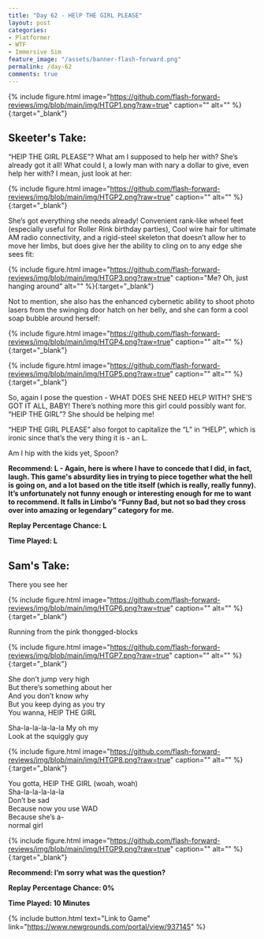 ```yaml
---
title: "Day 62 - HElP THE GIRL PLEASE"
layout: post
categories:
- Platformer
- WTF
- Immersive Sim
feature_image: "/assets/banner-flash-forward.png"
permalink: /day-62
comments: true
---
```


{% include figure.html image="https://github.com/flash-forward-reviews/img/blob/main/img/HTGP1.png?raw=true" caption="" alt="" %}{:target="_blank"}

## Skeeter's Take:

“HElP THE GIRL PLEASE”? What am I supposed to help her with? She’s already got it all! What could I, a lowly man with nary a dollar to give, even help her with? I mean, just look at her:

{% include figure.html image="https://github.com/flash-forward-reviews/img/blob/main/img/HTGP2.png?raw=true" caption="" alt="" %}{:target="_blank"}

She’s got everything she needs already! Convenient rank-like wheel feet (especially useful for Roller Rink birthday parties), Cool wire hair for ultimate AM radio connectivity, and a rigid-steel skeleton that doesn’t allow her to move her limbs, but does give her the ability to cling on to any edge she sees fit:

{% include figure.html image="https://github.com/flash-forward-reviews/img/blob/main/img/HTGP3.png?raw=true" caption="Me? Oh, just hanging around" alt="" %}{:target="_blank"}

Not to mention, she also has the enhanced cybernetic ability to shoot photo lasers from the swinging door hatch on her belly, and she can form a cool soap bubble around herself:

{% include figure.html image="https://github.com/flash-forward-reviews/img/blob/main/img/HTGP4.png?raw=true" caption="" alt="" %}{:target="_blank"}

{% include figure.html image="https://github.com/flash-forward-reviews/img/blob/main/img/HTGP5.png?raw=true" caption="" alt="" %}{:target="_blank"}

So, again I pose the question - WHAT DOES SHE NEED HELP WITH? SHE’S GOT IT ALL, BABY! There’s nothing more this girl could possibly want for. “HElP THE GIRL”? She should be helping me! 

“HElP THE GIRL PLEASE” also forgot to capitalize the “L” in “HELP”, which is ironic since that’s  the very thing it is - an L.

Am I hip with the kids yet, Spoon?

**Recommend: L - Again, here is where I have to concede that I did, in fact, laugh. This game's absurdity lies in trying to piece together what the hell is going on, and a lot based on the title itself (which is really, really funny). It’s unfortunately not funny enough or interesting enough for me to want to recommend.  It falls in Limbo’s “Funny Bad, but not so bad they cross over into amazing or legendary” category for me.**

**Replay Percentage Chance: L**

**Time Played: L** 

## Sam's Take:

There you see her 

{% include figure.html image="https://github.com/flash-forward-reviews/img/blob/main/img/HTGP6.png?raw=true" caption="" alt="" %}{:target="_blank"}

Running from the pink thongged-blocks

{% include figure.html image="https://github.com/flash-forward-reviews/img/blob/main/img/HTGP7.png?raw=true" caption="" alt="" %}{:target="_blank"}

She don’t jump very high\
But there’s something about her\
And you don’t know why\
But you keep dying as you try\
You wanna, HElP THE GIRL

Sha-la-la-la-la-la My oh my\
Look at the squiggly guy

{% include figure.html image="https://github.com/flash-forward-reviews/img/blob/main/img/HTGP8.png?raw=true" caption="" alt="" %}{:target="_blank"}

You gotta, HElP THE GIRL (woah, woah)\
Sha-la-la-la-la-la\
Don’t be sad\
Because now you use WAD\
Because she’s a-\
normal girl

{% include figure.html image="https://github.com/flash-forward-reviews/img/blob/main/img/HTGP9.png?raw=true" caption="" alt="" %}{:target="_blank"}

**Recommend: I’m sorry what was the question?** 

**Replay Percentage Chance: 0%**

**Time Played: 10 Minutes** 

{% include button.html text="Link to Game" link="https://www.newgrounds.com/portal/view/937145" %}